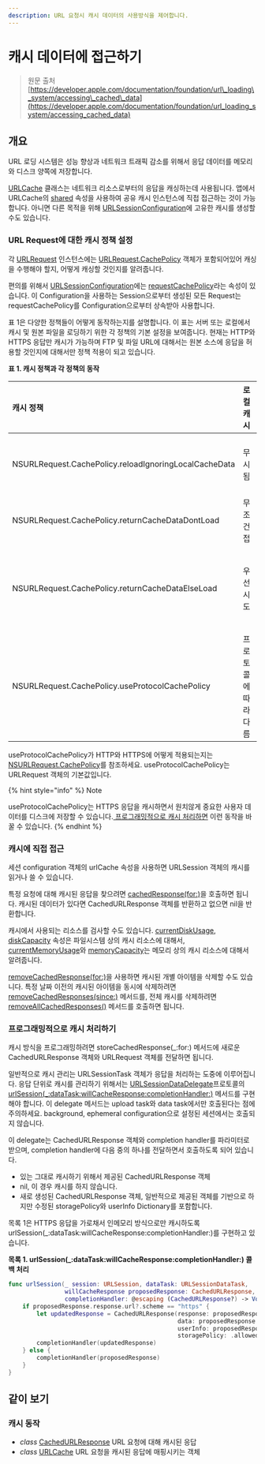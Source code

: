 ```yaml
---
description: URL 요청시 캐시 데이터의 사용방식을 제어합니다.
---
```


# 캐시 데이터에 접근하기

> 원문 출처  
> [https://developer.apple.com/documentation/foundation/url\_loading\_system/accessing\_cached\_data](https://developer.apple.com/documentation/foundation/url_loading_system/accessing_cached_data)

## 개요

URL 로딩 시스템은 성능 향상과 네트워크 트래픽 감소를 위해서 응답 데이터를 메모리와 디스크 양쪽에 저장합니다.

[URLCache](urlcache.md) 클래스는 네트워크 리소스로부터의 응답을 캐싱하는데 사용됩니다. 앱에서 URLCache의 [shared](../../../etc/not-found.md) 속성을 사용하여 공유 캐시 인스턴스에 직접 접근하는 것이 가능합니다. 아니면 다른 목적을 위해  [URLSessionConfiguration](urlsession/urlsessionconfiguration.md)에 고유한 캐시를 생성할 수도 있습니다.

### URL Request에 대한 캐시 정책 설정

각 [URLRequest](../../../etc/not-found.md) 인스턴스에는 [URLRequest.CachePolicy](../../../etc/not-found.md) 객체가 포함되어있어 캐싱을 수행해야 할지,  어떻게 캐싱할 것인지를 알려줍니다.

편의를 위해서 [URLSessionConfiguration](urlsession/urlsessionconfiguration.md)에는 [requestCachePolicy](../../../etc/not-found.md)라는 속성이 있습니다. 이 Configuration을 사용하는 Session으로부터 생성된 모든 Request는 requestCachePolicy를 Configuration으로부터 상속받아 사용합니다.

표 1은 다양한 정책들이 어떻게 동작하는지를 설명합니다. 이 표는 서버 또는 로컬에서 캐시 및 원본 파일을 로딩하기 위한 각 정책의 기본 설정을 보여줍니다. 현재는 HTTP와 HTTPS 응답만 캐시가 가능하며 FTP 및 파일 URL에 대해서는 원본 소스에 응답을 허용할 것인지에 대해서만 정책 적용이 되고 있습니다.

**표 1. 캐시 정책과 각 정책의 동작** 

| 캐시 정책 | 로컬 캐시 | 원본 소스 |
| :--- | :--- | :--- |
| NSURLRequest.CachePolicy.reloadIgnoringLocalCacheData | 무시됨 | 무조건 접근 |
| NSURLRequest.CachePolicy.returnCacheDataDontLoad | 무조건 접 | 무시됨 |
| NSURLRequest.CachePolicy.returnCacheDataElseLoad | 우선 시도 | 필요하다면 접근 |
| NSURLRequest.CachePolicy.useProtocolCachePolicy | 프로토콜에 따라 다름 | 프로토콜에 따라 다름 |

useProtocolCachePolicy가 HTTP와 HTTPS에 어떻게 적용되는지는 [NSURLRequest.CachePolicy](../../../etc/not-found.md)를 참조하세요. useProtocolCachePolicy는 URLRequest 객체의 기본값입니다.

{% hint style="info" %}
Note

useProtocolCachePolicy는 HTTPS 응답을 캐시하면서 원치않게 중요한 사용자 데이터를 디스크에 저장할 수 있습니다.[ 프로그래밍적으로 캐시 처리하면](accessing-cached-data.md#undefined-3) 이런 동작을 바꿀 수 있습니다. 
{% endhint %}

### 캐시에 직접 접근

세션 configuration 객체의 urlCache 속성을 사용하면 URLSession 객체의 캐시를 읽거나 쓸 수 있습니다.

특정 요청에 대해 캐시된 응답을 찾으려면 [cachedResponse\(for:\)](../../../etc/not-found.md)을 호출하면 됩니다. 캐시된 데이터가 있다면 CachedURLResponse 객체를 반환하고 없으면 nil을 반환합니다.

캐시에서 사용되는 리소스를 검사할 수도 있습니다. [currentDiskUsage](../../../etc/not-found.md), [diskCapacity](../../../etc/not-found.md) 속성은 파일시스템 상의 캐시 리소스에 대해서, [currentMemoryUsage](../../../etc/not-found.md)와 [memoryCapacity](../../../etc/not-found.md)는 메모리 상의 캐시 리소스에 대해서 알려줍니다.

[removeCachedResponse\(for:\)](../../../etc/not-found.md)을 사용하면 캐시된 개별 아이템을 삭제할 수도 있습니다. 특정 날짜 이전의 캐시된 아이템을 동시에 삭제하려면 [removeCachedResponses\(since:\)](../../../etc/not-found.md) 메서드를, 전체 캐시를 삭제하려면 [removeAllCachedResponses\(\)](../../../etc/not-found.md) 메서드를 호출하면 됩니다.

### 프로그래밍적으로 캐시 처리하기

캐시 방식을 프로그래밍하려면 storeCachedResponse\(\_:for:\) 메서드에 새로운 CachedURLResponse 객체와 URLRequest 객체를 전달하면 됩니다.

일반적으로 캐시 관리는 URLSessionTask 객체가 응답을 처리하는 도중에 이루어집니다. 응답 단위로 캐시를 관리하기 위해서는 [URLSessionDataDelegate](../../../etc/not-found.md)프로토콜의  [urlSession\(\_:dataTask:willCacheResponse:completionHandler:\)](../../../etc/not-found.md) 메서드를 구현해야 합니다. 이 delegate 메서드는 upload task와 data task에서만 호출된다는 점에 주의하세요. background, ephemeral configuration으로 설정된 세션에서는 호출되지 않습니다.

이 delegate는 CachedURLResponse 객체와 completion handler를 파라미터로 받으며, completion handler에 다음 중의 하나를 전달하면서 호출하도록 되어 있습니다.

* 있는 그대로 캐시하기 위해서 제공된 CachedURLResponse 객체
* nil, 이 경우 캐시를 하지 않습니다.
* 새로 생성된 CachedURLResponse 객체, 일반적으로 제공된 객체를 기반으로 하지만 수정된 storagePolicy와 userInfo Dictionary를 포함합니다.

목록 1은 HTTPS 응답을 가로채서 인메모리 방식으로만 캐시하도록 urlSession\(\_:dataTask:willCacheResponse:completionHandler:\)를 구현하고 있습니다.

**목록 1. urlSession\(\_:dataTask:willCacheResponse:completionHandler:\) 콜백 처리**

```swift
func urlSession(_ session: URLSession, dataTask: URLSessionDataTask,
                willCacheResponse proposedResponse: CachedURLResponse,
                completionHandler: @escaping (CachedURLResponse?) -> Void) {
    if proposedResponse.response.url?.scheme == "https" {
        let updatedResponse = CachedURLResponse(response: proposedResponse.response,
                                                data: proposedResponse.data,
                                                userInfo: proposedResponse.userInfo,
                                                storagePolicy: .allowedInMemoryOnly)
        completionHandler(updatedResponse)
    } else {
        completionHandler(proposedResponse)
    }
}
```

## 같이 보기

### 캐시 동작

* _class_ [CachedURLResponse](cachedurlresponse.md) URL 요청에 대해 캐시된 응답
* _class_ [URLCache](urlcache.md) URL 요청을 캐시된 응답에 매핑시키는 객체



